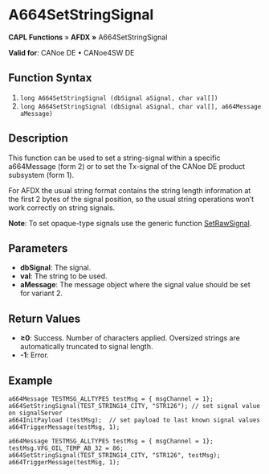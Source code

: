 # A664SetStringSignal

**CAPL Functions** » **AFDX »** A664SetStringSignal

**Valid for**: CANoe DE • CANoe4SW DE

## Function Syntax

1. `long A664SetStringSignal (dbSignal aSignal, char val[])`
2. `long A664SetStringSignal (dbSignal aSignal, char val[], a664Message aMessage)`

## Description

This function can be used to set a string-signal within a specific a664Message (form 2) or to set the Tx-signal of the CANoe DE product subsystem (form 1).

For AFDX the usual string format contains the string length information at the first 2 bytes of the signal position, so the usual string operations won’t work correctly on string signals.

**Note**: To set opaque-type signals use the generic function [SetRawSignal](../../Test/Functions/CAPLfunctionSetRawSignal.md).

## Parameters

- **dbSignal**: The signal.
- **val**: The string to be used.
- **aMessage**: The message object where the signal value should be set for variant 2.

## Return Values

- **≥0**: Success. Number of characters applied. Oversized strings are automatically truncated to signal length.
- **-1**: Error.

## Example

```plaintext
a664Message TESTMSG_ALLTYPES testMsg = { msgChannel = 1};
a664SetStringSignal(TEST_STRING14_CITY, "STR126"); // set signal value on signalServer
a664InitPayload (testMsg);  // set payload to last known signal values
a664TriggerMessage(testMsg, 1);

a664Message TESTMSG_ALLTYPES testMsg = { msgChannel = 1};
testMsg.VFG_OIL_TEMP_AB_32 = 86;
a664SetStringSignal(TEST_STRING14_CITY, "STR126", testMsg);
a664TriggerMessage(testMsg, 1);
```

